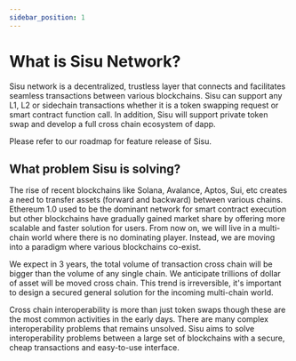 ```yaml
---
sidebar_position: 1
---
```

# What is Sisu Network?

Sisu network is a decentralized, trustless layer that connects and facilitates seamless transactions between various blockchains. Sisu can support any L1, L2 or sidechain transactions whether it is a token swapping request or smart contract function call. In addition, Sisu will support private token swap and develop a full cross chain ecosystem of dapp.

Please refer to our roadmap for feature release of Sisu.

## What problem Sisu is solving?

The rise of recent blockchains like Solana, Avalance, Aptos, Sui, etc creates a need to transfer assets (forward and backward) between various chains. Ethereum 1.0 used to be the dominant network for smart contract execution but other blockchains have gradually gained market share by offering more scalable and faster solution for users. From now on, we will live in a multi-chain world where there is no dominating player. Instead, we are moving into a paradigm where various blockchains co-exist.

We expect in 3 years, the total volume of transaction cross chain will be bigger than the volume of any single chain. We anticipate trillions of dollar of asset will be moved cross chain. This trend is irreversible, it's important to design a secured general solution for the incoming multi-chain world.

Cross chain interoperability is more than just token swaps though these are the most common activities in the early days. There are many complex interoperability problems that remains unsolved. Sisu aims to solve interoperability problems between a large set of blockchains with a secure, cheap transactions and easy-to-use interface.
